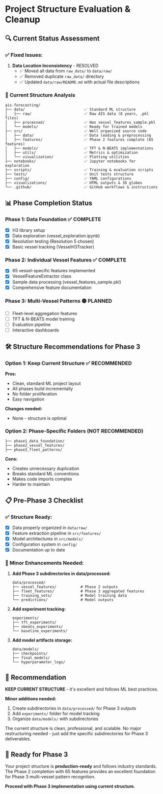 # Project Structure Evaluation & Cleanup

## 🔍 **Current Status Assessment**

### ✅ **Fixed Issues:**
1. **Data Location Inconsistency** - RESOLVED
   - ✅ Moved all data from `raw_data/` to `data/raw/`
   - ✅ Removed duplicate `raw_data/` directory
   - ✅ Updated `data/raw/README.md` with actual file descriptions

### 📁 **Current Structure Analysis**

```
ais-forecasting/
├── data/                           ✅ Standard ML structure
│   ├── raw/                        ✅ Raw AIS data (8 years, .pkl files)
│   ├── processed/                  ✅ Has vessel_features_sample.pkl
│   └── models/                     ✅ Ready for trained models
├── src/                            ✅ Well organized source code
│   ├── data/                       ✅ Data loading & preprocessing
│   ├── features/                   ✅ Phase 2 features complete (65 features)
│   ├── models/                     ✅ TFT & N-BEATS implementations
│   ├── utils/                      ✅ Metrics & optimization
│   └── visualization/              ✅ Plotting utilities
├── notebooks/                      ✅ Jupyter notebooks for exploration
├── scripts/                        ✅ Training & evaluation scripts
├── tests/                          ✅ Unit tests structure
├── config/                         ✅ YAML configurations
├── visualizations/                 ✅ HTML outputs & 3D globes
└── .github/                        ✅ GitHub workflows & instructions
```

## 📊 **Phase Completion Status**

### Phase 1: Data Foundation ✅ COMPLETE
- [x] H3 library setup
- [x] Data exploration (vessel_exploration.ipynb)
- [x] Resolution testing (Resolution 5 chosen)
- [x] Basic vessel tracking (VesselH3Tracker)

### Phase 2: Individual Vessel Features ✅ COMPLETE  
- [x] 65 vessel-specific features implemented
- [x] VesselFeatureExtractor class
- [x] Sample data processing (vessel_features_sample.pkl)
- [x] Comprehensive feature documentation

### Phase 3: Multi-Vessel Patterns 🟡 PLANNED
- [ ] Fleet-level aggregation features
- [ ] TFT & N-BEATS model training
- [ ] Evaluation pipeline
- [ ] Interactive dashboards

## 🛠 **Structure Recommendations for Phase 3**

### Option 1: Keep Current Structure ✅ RECOMMENDED
**Pros:**
- Clean, standard ML project layout
- All phases build incrementally
- No folder proliferation
- Easy navigation

**Changes needed:**
- None - structure is optimal

### Option 2: Phase-Specific Folders (NOT RECOMMENDED)
```
├── phase1_data_foundation/
├── phase2_vessel_features/  
├── phase3_fleet_patterns/
```
**Cons:**
- Creates unnecessary duplication
- Breaks standard ML conventions
- Makes code imports complex
- Harder to maintain

## 📋 **Pre-Phase 3 Checklist**

### ✅ **Structure Ready:**
- [x] Data properly organized in `data/raw/`
- [x] Feature extraction pipeline in `src/features/`
- [x] Model architectures in `src/models/`
- [x] Configuration system in `config/`
- [x] Documentation up to date

### 🔧 **Minor Enhancements Needed:**

1. **Add Phase 3 subdirectories in data/processed:**
   ```
   data/processed/
   ├── vessel_features/           # Phase 2 outputs
   ├── fleet_features/            # Phase 3 aggregated features
   ├── training_sets/             # Model training data
   └── predictions/               # Model outputs
   ```

2. **Add experiment tracking:**
   ```
   experiments/
   ├── tft_experiments/
   ├── nbeats_experiments/
   └── baseline_experiments/
   ```

3. **Add model artifacts storage:**
   ```
   data/models/
   ├── checkpoints/
   ├── final_models/
   └── hyperparameter_logs/
   ```

## 🎯 **Recommendation**

**KEEP CURRENT STRUCTURE** - it's excellent and follows ML best practices.

**Minor additions needed:**
1. Create subdirectories in `data/processed/` for Phase 3 outputs
2. Add `experiments/` folder for model tracking
3. Organize `data/models/` with subdirectories

The current structure is clean, professional, and scalable. No major restructuring needed - just add the specific subdirectories for Phase 3 deliverables.

## 🚀 **Ready for Phase 3**

Your project structure is **production-ready** and follows industry standards. The Phase 2 completion with 65 features provides an excellent foundation for Phase 3 multi-vessel pattern recognition.

**Proceed with Phase 3 implementation using current structure.**
